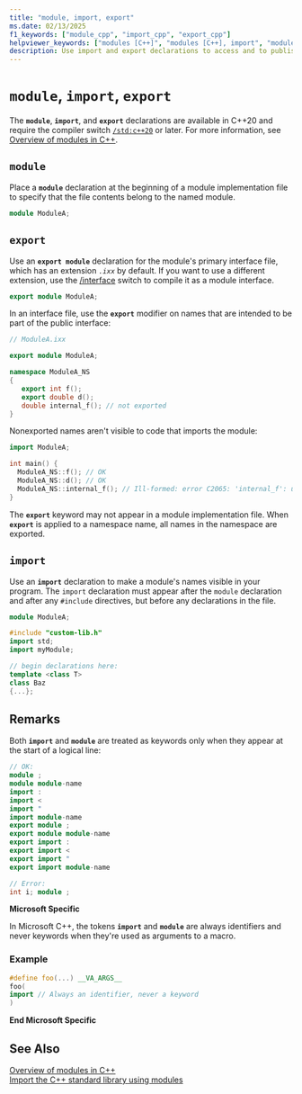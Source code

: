 ```yaml
---
title: "module, import, export"
ms.date: 02/13/2025
f1_keywords: ["module_cpp", "import_cpp", "export_cpp"]
helpviewer_keywords: ["modules [C++]", "modules [C++], import", "modules [C++], export"]
description: Use import and export declarations to access and to publish types and functions defined in the specified module.
---
```

# `module`, `import`, `export`

The **`module`**, **`import`**, and **`export`** declarations are available in C++20 and require the compiler switch [`/std:c++20`](../build/reference/std-specify-language-standard-version.md) or later. For more information, see [Overview of modules in C++](modules-cpp.md).

## `module`

Place a **`module`** declaration at the beginning of a module implementation file to specify that the file contents belong to the named module.

```cpp
module ModuleA;
```

## `export`

Use an **`export module`** declaration for the module's primary interface file, which has an extension *`.ixx`* by default. If you want to use a different extension, use the [/interface](../build/reference/interface.md) switch to compile it as a module interface.

```cpp
export module ModuleA;
```

In an interface file, use the **`export`** modifier on names that are intended to be part of the public interface:

```cpp
// ModuleA.ixx

export module ModuleA;

namespace ModuleA_NS
{
   export int f();
   export double d();
   double internal_f(); // not exported
}
```

Nonexported names aren't visible to code that imports the module:

```cpp
import ModuleA;

int main() {
  ModuleA_NS::f(); // OK
  ModuleA_NS::d(); // OK
  ModuleA_NS::internal_f(); // Ill-formed: error C2065: 'internal_f': undeclared identifier
}
```

The **`export`** keyword may not appear in a module implementation file. When **`export`** is applied to a namespace name, all names in the namespace are exported.

## `import`

Use an **`import`** declaration to make a module's names visible in your program. The `import` declaration must appear after the `module` declaration and after any `#include` directives, but before any declarations in the file.

```cpp
module ModuleA;

#include "custom-lib.h"
import std;
import myModule;

// begin declarations here:
template <class T>
class Baz
{...};
```

## Remarks

Both **`import`** and **`module`** are treated as keywords only when they appear at the start of a logical line:

```cpp
// OK:
module ;
module module-name
import :
import <
import "
import module-name
export module ;
export module module-name
export import :
export import <
export import "
export import module-name

// Error:
int i; module ;
```

**Microsoft Specific**

In Microsoft C++, the tokens **`import`** and **`module`** are always identifiers and never keywords when they're used as arguments to a macro.

### Example

```cpp
#define foo(...) __VA_ARGS__
foo(
import // Always an identifier, never a keyword
)
```

**End Microsoft Specific**

## See Also

[Overview of modules in C++](modules-cpp.md)\
[Import the C++ standard library using modules](tutorial-import-stl-named-module.md)
